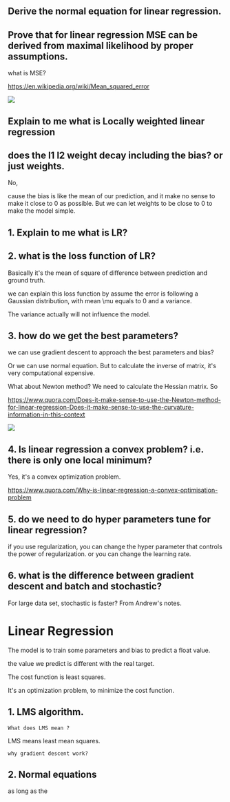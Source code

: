 ## Derive the normal equation for linear regression.

## Prove that for linear regression MSE can be derived from maximal likelihood by proper assumptions.

what is MSE?

https://en.wikipedia.org/wiki/Mean_squared_error

![](https://ws1.sinaimg.cn/large/006tNc79ly1fzsps8cll2j30cg03ydfy.jpg)

## Explain to me what is Locally weighted linear regression

## does the l1 l2 weight decay including the bias? or just weights.

No,

cause the bias is like the mean of our prediction, and it make no sense to make it close to 0 as possible. But we can let weights to be close to 0 to make the model simple.

## 1. Explain to me what is LR?


## 2. what is the loss function of LR?


Basically it's the mean of square of difference between prediction and ground truth.

we can explain this loss function by assume the error is following a Gaussian distribution, with mean \mu equals to 0 and a variance.

The variance actually will not influence the model.


## 3. how do we get the best parameters?

we can use gradient descent to approach the best parameters and bias?

Or we can use normal equation.
But to calculate the inverse of matrix, it's very computational expensive.

What about Newton method? We need to calculate the Hessian matrix. So

https://www.quora.com/Does-it-make-sense-to-use-the-Newton-method-for-linear-regression-Does-it-make-sense-to-use-the-curvature-information-in-this-context

![](https://ws2.sinaimg.cn/large/006tNc79ly1fzspmccx3ij30x009kq5s.jpg)

## 4. Is linear regression a convex problem? i.e. there is only one local minimum?

Yes, it's a convex optimization problem.

https://www.quora.com/Why-is-linear-regression-a-convex-optimisation-problem

## 5. do we need to do hyper parameters tune for linear regression?

if you use regularization, you can change the hyper parameter that controls the power of regularization.
or you can change the learning rate.

## 6. what is the difference between gradient descent and batch and stochastic?

For large data set, stochastic is faster? From Andrew's notes.




# Linear Regression


The model is to train some parameters and bias to predict a float value.

the value we predict is different with the real target.

The cost function is least squares.

It's an optimization problem, to minimize the cost function.




## 1. LMS algorithm.

`What does LMS mean ?`

LMS means least mean squares.

`why gradient descent work?`


## 2. Normal equations

as long as the

